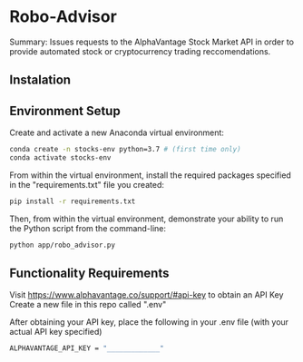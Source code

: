 # Robo-Advisor

Summary: Issues requests to the AlphaVantage Stock Market API in order to provide automated stock or cryptocurrency trading reccomendations.

## Instalation




## Environment Setup

Create and activate a new Anaconda virtual environment:

```sh
conda create -n stocks-env python=3.7 # (first time only)
conda activate stocks-env
```

From within the virtual environment, install the required packages specified in the "requirements.txt" file you created:

```sh
pip install -r requirements.txt
```

Then, from within the virtual environment, demonstrate your ability to run the Python script from the command-line:

```sh
python app/robo_advisor.py
```

## Functionality Requirements

Visit https://www.alphavantage.co/support/#api-key to obtain an API Key
Create a new file in this repo called ".env"

After obtaining your API key, place the following in your .env file (with your actual API key specified)

```sh
ALPHAVANTAGE_API_KEY = "_____________"
```


